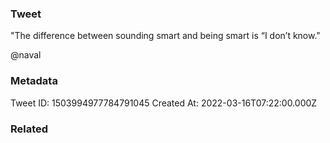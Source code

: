 ### Tweet
"The difference between sounding smart and being smart is “I don’t know."

@naval

### Metadata
Tweet ID: 1503994977784791045
Created At: 2022-03-16T07:22:00.000Z

### Related

